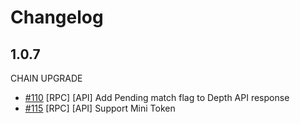 # Changelog
## 1.0.7
CHAIN UPGRADE
* [\#110](https://github.com/binance-chain/java-sdk/pull/84) [RPC] [API] Add Pending match flag to Depth API response
* [\#115](https://github.com/binance-chain/java-sdk/pull/80) [RPC] [API] Support Mini Token